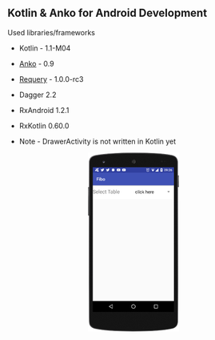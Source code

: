 ## Kotlin & Anko for Android Development

Used libraries/frameworks
* Kotlin - 1.1-M04
* [Anko](https://github.com/Kotlin/anko) - 0.9
* [Requery](https://github.com/requery/requery) - 1.0.0-rc3
* Dagger 2.2
* RxAndroid 1.2.1
* RxKotlin 0.60.0

* Note - DrawerActivity is not written in Kotlin yet

<p align="center">
  <img src="art/github/db01.png" width="182" height="357"/>
</p>